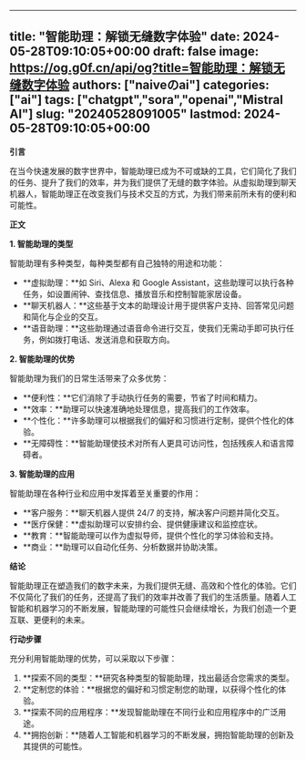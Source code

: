 
---
title: "智能助理：解锁无缝数字体验"
date: 2024-05-28T09:10:05+00:00
draft: false
image: https://og.g0f.cn/api/og?title=智能助理：解锁无缝数字体验
authors: ["naiveのai"]
categories: ["ai"]
tags: ["chatgpt","sora","openai","Mistral AI"]
slug: "20240528091005"
lastmod: 2024-05-28T09:10:05+00:00
---
**引言**

在当今快速发展的数字世界中，智能助理已成为不可或缺的工具，它们简化了我们的任务、提升了我们的效率，并为我们提供了无缝的数字体验。从虚拟助理到聊天机器人，智能助理正在改变我们与技术交互的方式，为我们带来前所未有的便利和可能性。

**正文**

**1. 智能助理的类型**

智能助理有多种类型，每种类型都有自己独特的用途和功能：

- **虚拟助理：**如 Siri、Alexa 和 Google Assistant，这些助理可以执行各种任务，如设置闹钟、查找信息、播放音乐和控制智能家居设备。
- **聊天机器人：**这些基于文本的助理设计用于提供客户支持、回答常见问题和简化与企业的交互。
- **语音助理：**这些助理通过语音命令进行交互，使我们无需动手即可执行任务，例如拨打电话、发送消息和获取方向。

**2. 智能助理的优势**

智能助理为我们的日常生活带来了众多优势：

- **便利性：**它们消除了手动执行任务的需要，节省了时间和精力。
- **效率：**助理可以快速准确地处理信息，提高我们的工作效率。
- **个性化：**许多助理可以根据我们的偏好和习惯进行定制，提供个性化的体验。
- **无障碍性：**智能助理使技术对所有人更具可访问性，包括残疾人和语言障碍者。

**3. 智能助理的应用**

智能助理在各种行业和应用中发挥着至关重要的作用：

- **客户服务：**聊天机器人提供 24/7 的支持，解决客户问题并简化交互。
- **医疗保健：**虚拟助理可以安排约会、提供健康建议和监控症状。
- **教育：**智能助理可以作为虚拟导师，提供个性化的学习体验和支持。
- **商业：**助理可以自动化任务、分析数据并协助决策。

**结论**

智能助理正在塑造我们的数字未来，为我们提供无缝、高效和个性化的体验。它们不仅简化了我们的任务，还提高了我们的效率并改善了我们的生活质量。随着人工智能和机器学习的不断发展，智能助理的可能性只会继续增长，为我们创造一个更互联、更便利的未来。

**行动步骤**

充分利用智能助理的优势，可以采取以下步骤：

1. **探索不同的类型：**研究各种类型的智能助理，找出最适合您需求的类型。
2. **定制您的体验：**根据您的偏好和习惯定制您的助理，以获得个性化的体验。
3. **探索不同的应用程序：**发现智能助理在不同行业和应用程序中的广泛用途。
4. **拥抱创新：**随着人工智能和机器学习的不断发展，拥抱智能助理的创新及其提供的可能性。